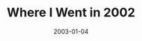 ---
layout: message
category: message
series: "The Space Between"
title: "Where I Went in 2002"
date: 2003-01-04
audio-description: "We've somehow lost that healthy space between sanity and our maximum limits."
audio: "http://s3.amazonaws.com/crossroadsaudiomessages/Where I Went in 2002.mp3"
audio-title: "Where I Went in 2002"
audio-duration: "38:06"
---
